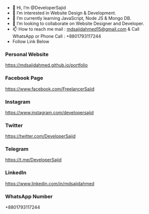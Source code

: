 - 👋 Hi, I’m @DeveloperSajid
- 👀 I’m interested in Website Design & Development.
- 🌱 I’m currently learning JavaScript, Node JS & Mongo DB.
- 💞️ I’m looking to collaborate on Website Designer and Developer.
- 📫 How to reach me mail : mdsajidahmed15@gmail.com & Call WhatsApp or Phone Call : +8801793117244
- Follow Link Below
### Personal Website
https://mdsajidahmed.github.io/portfolio
### Facebook Page
https://www.facebook.com/FreelancerSajid
### Instagram
https://www.instagram.com/developersajid
### Twitter
https://twitter.com/DeveloperSajid
### Telegram
https://t.me/DeveloperSajid
### LinkedIn
https://www.linkedin.com/in/mdsajidahmed
### WhatsApp Number
+8801793117244
<!---
DeveloperSajid/DeveloperSajid is a ✨ special ✨ repository because its `README.md` (this file) appears on your GitHub profile.
You can click the Preview link to take a look at your changes.
--->
